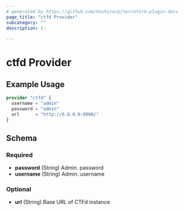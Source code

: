 ```yaml
---
# generated by https://github.com/hashicorp/terraform-plugin-docs
page_title: "ctfd Provider"
subcategory: ""
description: |-
  
---
```


# ctfd Provider



## Example Usage

```terraform
provider "ctfd" {
  username = "admin"
  password = "admin"
  url      = "http://0.0.0.0:8000/"
}
```

<!-- schema generated by tfplugindocs -->
## Schema

### Required

- **password** (String) Admin. password
- **username** (String) Admin. username

### Optional

- **url** (String) Base URL of CTFd instance
